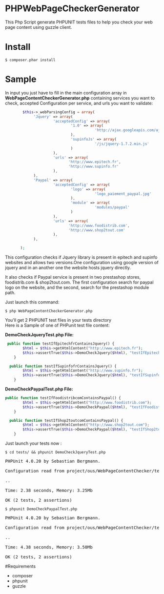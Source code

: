 PHPWebPageCheckerGenerator
==========================

This Php Script generate PHPUNIT tests files to help you check your web page content using guzzle client.

Install
=================


    $ composer.phar install



Sample
=================

In input you just have to fill in the main configuration array in <b>WebPageContentCheckerGenerator.php</b> containing services you want to check, accepted Configuration per service, and urls you want to validate:

```php
        $this->_webParsingConfig = array(
             'Jquery' => array(
                      'acceptedConfig' => array(
                              '1.0' => array(
                                         'http://ajax.googleapis.com/ajax/libs/jquery/1.8/jquery.min.js'
                              ),
                              'supinfoJs' => array(
                                         '/js/jquery-1.7.2.min.js'
                              )
                      ),
                      'urls' => array(
                             'http://www.epitech.fr',
                             'http://www.supinfo.fr'
                      ),
             ),
             'Paypal' => array(
                      'acceptedConfig' => array(
                              'logo' => array(
                                         'logo_paiement_paypal.jpg'
                              ),
                              'module' => array(
                                         'modules/paypal'
                              )
                      ),
                      'urls' => array(
                             'http://www.foodistrib.com',
                             'http://www.shop2tout.com'
                      ),
             ),

       );
```

This configuration checks if Jquery library is present in epitech and supinfo websites and allows two versions.One configuration using google version of jquery and in an another one the website hosts jquery directly.  

It also checks if Paypal service is present in two prestashop stores, foodistrib.com & shop2tout.com. The first configuration search for paypal logo on the website, and the second, search for the prestashop module path.
  
Just launch this command:  

    $ php WebPageContentCheckerGenerator.php

You'll get 2 PHPUNIT test files in your tests directory  
Here is a Sample of one of PHPunit test file content:  

<b>DemoCheckJqueryTest.php File: </b>  

```php
 public function testIfEpitechfrContainsJquery() {
        $html = $this->getHtmlContent("http://www.epitech.fr");
        $this->assertTrue($this->DemoCheckJquery($html), "testIfEpitechfrContainsJqueryKO");
    }

  public function testIfSupinfofrContainsJquery() {
        $html = $this->getHtmlContent("http://www.supinfo.fr");
        $this->assertTrue($this->DemoCheckJquery($html), "testIfSupinfofrContainsJqueryKO");
    }
```

<b>DemoCheckPaypalTest.php File:</b>  
 
```php
public function testIfFoodistribcomContainsPaypal() {
        $html = $this->getHtmlContent("http://www.foodistrib.com");
        $this->assertTrue($this->DemoCheckPaypal($html), "testIfFoodistribcomContainsPaypalKO");
    }

  public function testIfShop2toutcomContainsPaypal() {
        $html = $this->getHtmlContent("http://www.shop2tout.com");
        $this->assertTrue($this->DemoCheckPaypal($html), "testIfShop2toutcomContainsPaypalKO");
    }

```

 
 
Just launch your tests now :  

    $ cd tests/ && phpunit DemoCheckJqueryTest.php

<pre>
PHPUnit 4.0.20 by Sebastian Bergmann.

Configuration read from project/ous/WebPageContentChecker/tests/phpunit.xml

..

Time: 2.38 seconds, Memory: 3.25Mb

OK (2 tests, 2 assertions)
</pre>



    $ phpunit DemoCheckPaypalTest.php

<pre>
PHPUnit 4.0.20 by Sebastian Bergmann.

Configuration read from project/ous/WebPageContentChecker/tests/phpunit.xml

..

Time: 4.38 seconds, Memory: 3.50Mb

OK (2 tests, 2 assertions)
</pre>
 
 
#Requirements

- composer 
- phpunit  
- guzzle  
  
